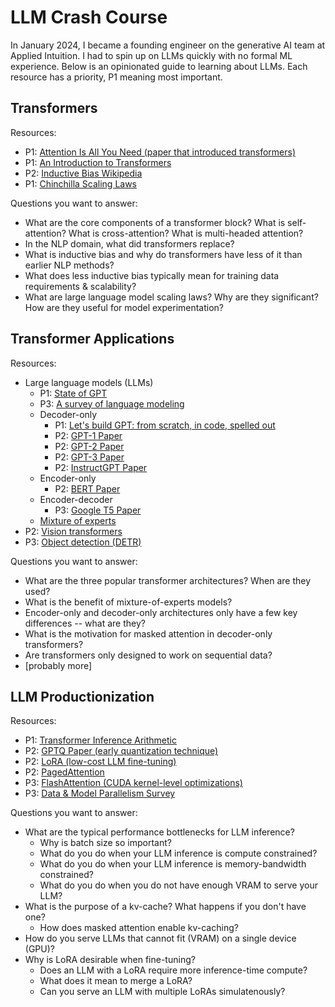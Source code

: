 # LLM Crash Course

In January 2024, I became a founding engineer on the generative AI team at Applied Intuition. I had to spin up on LLMs quickly with no formal ML experience. Below is an opinionated guide to learning about LLMs. Each resource has a priority, P1 meaning most important.

## Transformers

Resources:

- P1: [Attention Is All You Need (paper that introduced transformers)](https://arxiv.org/abs/1706.03762)
- P1: [An Introduction to Transformers](https://arxiv.org/abs/2304.10557)
- P2: [Inductive Bias Wikipedia](https://en.wikipedia.org/wiki/Inductive_bias)
- P1: [Chinchilla Scaling Laws](https://arxiv.org/pdf/2203.15556)

Questions you want to answer:

- What are the core components of a transformer block? What is self-attention? What is cross-attention? What is multi-headed attention?
- In the NLP domain, what did transformers replace?
- What is inductive bias and why do transformers have less of it than earlier NLP methods?
- What does less inductive bias typically mean for training data requirements & scalability?
- What are large language model scaling laws? Why are they significant? How are they useful for model experimentation?

## Transformer Applications

Resources:

- Large language models (LLMs)
  - P1: [State of GPT](https://www.youtube.com/watch?v=bZQun8Y4L2A)
  - P3: [A survey of language modeling](https://lilianweng.github.io/posts/2019-01-31-lm/)
  - Decoder-only
    - P1: [Let's build GPT: from scratch, in code, spelled out](https://www.youtube.com/watch?v=kCc8FmEb1nY)
    - P2: [GPT-1 Paper](https://cdn.openai.com/research-covers/language-unsupervised/language_understanding_paper.pdf)
    - P2: [GPT-2 Paper](https://cdn.openai.com/better-language-models/language_models_are_unsupervised_multitask_learners.pdf)
    - P2: [GPT-3 Paper](https://arxiv.org/abs/2005.14165)
    - P2: [InstructGPT Paper](https://arxiv.org/pdf/2203.02155)
  - Encoder-only
    - P2: [BERT Paper](https://arxiv.org/abs/1810.04805)
  - Encoder-decoder
    - P3: [Google T5 Paper](https://arxiv.org/abs/1910.10683)
  - [Mixture of experts](https://arxiv.org/pdf/2101.03961)
- P2: [Vision transformers](https://arxiv.org/pdf/2010.11929)
- P3: [Object detection (DETR)](https://arxiv.org/abs/2005.12872)

Questions you want to answer:

- What are the three popular transformer architectures? When are they used?
- What is the benefit of mixture-of-experts models?
- Encoder-only and decoder-only architectures only have a few key differences -- what are they?
- What is the motivation for masked attention in decoder-only transformers?
- Are transformers only designed to work on sequential data?
- [probably more]

## LLM Productionization

Resources:

- P1: [Transformer Inference Arithmetic](https://kipp.ly/transformer-inference-arithmetic/)
- P2: [GPTQ Paper (early quantization technique)](https://arxiv.org/abs/2210.17323)
- P2: [LoRA (low-cost LLM fine-tuning)](https://arxiv.org/abs/2106.09685)
- P2: [PagedAttention](https://arxiv.org/pdf/2309.06180)
- P3: [FlashAttention (CUDA kernel-level optimizations)](https://arxiv.org/pdf/2205.14135)
- P3: [Data & Model Parallelism Survey](https://arxiv.org/pdf/2007.03970)

Questions you want to answer:

- What are the typical performance bottlenecks for LLM inference?
  - Why is batch size so important?
  - What do you do when your LLM inference is compute constrained?
  - What do you do when your LLM inference is memory-bandwidth constrained?
  - What do you do when you do not have enough VRAM to serve your LLM?
- What is the purpose of a kv-cache? What happens if you don't have one?
  - How does masked attention enable kv-caching?
- How do you serve LLMs that cannot fit (VRAM) on a single device (GPU)?
- Why is LoRA desirable when fine-tuning?
  - Does an LLM with a LoRA require more inference-time compute?
  - What does it mean to merge a LoRA?
  - Can you serve an LLM with multiple LoRAs simulatenously?
